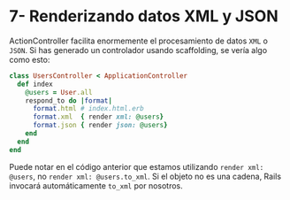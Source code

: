 # 7- Renderizando datos XML y JSON

ActionController facilita enormemente el procesamiento de datos `XML` o `JSON`. Si has generado un controlador usando scaffolding, se vería algo como esto:

```ruby
class UsersController < ApplicationController
  def index
    @users = User.all
    respond_to do |format|
      format.html # index.html.erb
      format.xml  { render xml: @users}
      format.json { render json: @users}
    end
  end
end
```

Puede notar en el código anterior que estamos utilizando `render xml: @users`, no `render xml: @users.to_xml`. Si el objeto no es una cadena, Rails invocará automáticamente `to_xml` por nosotros.

